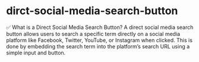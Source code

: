 # dirct-social-media-search-button
✅ What is a Direct Social Media Search Button? A direct social media search button allows users to search a specific term directly on a social media platform like Facebook, Twitter, YouTube, or Instagram when clicked. This is done by embedding the search term into the platform’s search URL using a simple input and button.
